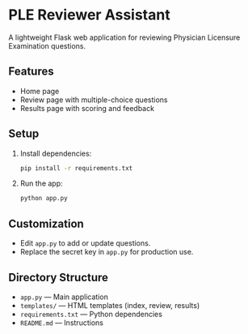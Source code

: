 # PLE Reviewer Assistant

A lightweight Flask web application for reviewing Physician Licensure Examination questions.

## Features
- Home page
- Review page with multiple-choice questions
- Results page with scoring and feedback

## Setup
1. Install dependencies:
   ```sh
   pip install -r requirements.txt
   ```
2. Run the app:
   ```sh
   python app.py
   ```

## Customization
- Edit `app.py` to add or update questions.
- Replace the secret key in `app.py` for production use.

## Directory Structure
- `app.py` — Main application
- `templates/` — HTML templates (index, review, results)
- `requirements.txt` — Python dependencies
- `README.md` — Instructions
